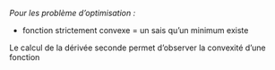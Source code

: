 
*Pour les problème d’optimisation :* 
- fonction strictement convexe = un sais qu’un minimum existe 

Le calcul de la dérivée seconde permet d’observer la convexité d’une fonction
